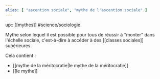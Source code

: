 ```yaml
---
alias: [ "ascention sociale", "mythe de l'ascention sociale" ]
---
```

up:: [[mythes]]
#science/sociologie 

Mythe selon lequel il est possible pour tous de réussir à "monter" dans l'échelle sociale, c'est-à-dire à accéder à des [[classes sociales]] supérieures.

Cela contient :

- [[mythe de la méritocratie|le mythe de la méritocratie]]
- [[le mythe]]